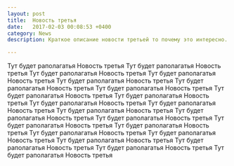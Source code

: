 ```yaml
---
layout: post
title:  Новость третья
date:   2017-02-03 00:08:53 +0400
category: News
description: Краткое описание новости третьей то почему это интересно. Буквально пару слов

---
```

Тут будет раполагатья Новость третья Тут будет раполагатья Новость третья Тут будет раполагатья Новость третья Тут будет раполагатья Новость третья Тут будет раполагатья Новость третья Тут будет раполагатья Новость третья Тут будет раполагатья Новость третья Тут будет раполагатья Новость третья Тут будет раполагатья Новость третья Тут будет раполагатья Новость третья Тут будет раполагатья Новость третья Тут будет раполагатья Новость третья Тут будет раполагатья Новость третья Тут будет раполагатья Новость третья Тут будет раполагатья Новость третья Тут будет раполагатья Новость третья Тут будет раполагатья Новость третья Тут будет раполагатья Новость третья Тут будет раполагатья Новость третья Тут будет раполагатья Новость третья Тут будет раполагатья Новость третья Тут будет раполагатья Новость третья 